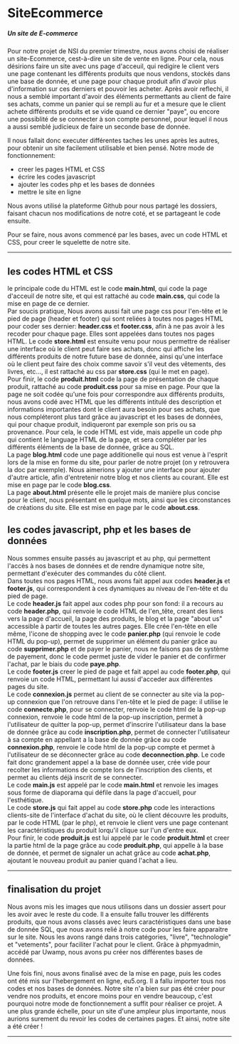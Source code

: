 # SiteEcommerce
##### Un site de E-commerce

Pour notre projet de NSI du premier trimestre, nous avons choisi de réaliser un site-Ecommerce, cest-à-dire un site de vente en ligne. Pour cela, nous désirions faire un site avec uns page d'acceuil, qui redigire le client vers une page contenant les différents produits que nous vendons, stockés dans une base de donnée, et une page pour chaque produit afin d'avoir plus d'information sur ces derniers et pouvoir les acheter. Après avoir reflechi, il nous a semblé important d'avoir des éléments permettants au client de faire ses achats, comme un panier qui se rempli au fur et a mesure que le client achete différents produits et se vide quand ce dernier "paye", ou encore une possiblité de se connecter à son compte personnel, pour lequel il nous a aussi semblé judicieux de faire un seconde base de donnée. 

Il nous fallait donc executer différentes taches les unes après les autres, pour obtenir un site facilement utilisable et bien pensé. Notre mode de fonctionnement: 
* creer les pages HTML et CSS 
* écrire les codes javascript 
* ajouter les codes php et les bases de données 
* mettre le site en ligne

Nous avons utilisé la plateforme Github pour nous partagé les dossiers, faisant chacun nos modifications de notre coté, et se partageant le code ensuite. 

Pour se faire, nous avons commencé par les bases, avec un code HTML et CSS, pour creer le squelette de notre site.

-------------------------------

## les codes HTML et CSS

le principale code du HTML est le code __main.html__, qui code la page d'acceuil de notre site,  et qui est rattaché au code __main.css__, qui code la mise en page de ce dernier.  
Par soucis pratique, Nous avons aussi fait une page css pour l'en-tête et le pied de page (header et footer) qui sont reliées à toutes nos pages HTML pour coder ses dernier: __header.css__ et __footer.css__, afin à ne pas avoir à les recoder pour chaque page. Elles sont appelées dans toutes nos pages HTML. 
Le code __store.html__ est ensuite venu pour nous permettre de réaliser une interface où le client peut faire ses achats, donc  qui affiche les différents produits de notre future base de donnée, ainsi qu'une interface où le client peut faire des choix comme savoir s'il veut des vêtements, des livres, etc..., il est rattaché au css par __store.css__ (qui le met en page).  
Pour finir, le code __produit.html__ code la page de présentation de chaque produit, rattaché au code __produit.css__ pour sa mise en page. Pour que la page ne soit codée qu'une fois pour correspondre aux différents produits, nous avons codé avec HTML que les différents intitulé des description et informations importantes dont le client aura besoin pour ses achats, que nous compléteront plus tard grâce au javascript et les bases de données, qui pour chaque produit, indiqueront par exemple son pris ou sa provenance. Pour cela, le code HTML est vide, mais appelle un code php qui contient le language HTML de la page, et sera compléter par les différents éléments de la base de donnée, grâce au SQL.  
La page __blog.html__ code une page additionelle qui nous est venue à l'esprit lors de la mise en forme du site, pour parler de notre projet (on y retrouvera la doc par exemple). Nous aimerions y ajouter une interface pour ajouter d'autre article, afin d'entretenir notre blog et nos clients au courant. Elle est mise en page par le code __blog.css__.  
La page __about.html__ présente elle  le projet mais de manière plus concise pour le client, nous présentant en quelque mots, ainsi que les circonstances de créations du site.  Elle est mise en page par le code __about.css__.

## les codes javascript, php et les bases de données

Nous sommes ensuite passés au javascript et au php, qui permettent l'accès à nos bases de données et de rendre dynamique notre site, permettant d'exécuter des commandes du côté client.   
Dans toutes nos pages HTML, nous avons fait appel aux codes __header.js__ et __footer.js__, qui correspondent à ces dynamiques au niveau de l'en-tête et du pied de page.  
Le code __header.js__ fait appel aux codes php pour son fond: il a recours au code __header.php__, qui renvoie le code HTML de l'en_tête, creant des liens vers la page d'accueil, la page des produits, le blog et la page "about us" accessible à partir de toutes les autres pages. Elle crée l'en-tête en elle même, l'icone de shopping avec le code __panier.php__ (qui renvoie le code HTML du pop-up), permet de supprimer un élément du panier grâce au code __supprimer.php__ et de payer le panier, nous ne faisons pas de système de payement, donc le code permet juste de vider le panier et de confirmer l'achat, par le biais du code __paye.php__.  
Le code __footer.js__ creer le pied de page et fait appel au code __footer.php__, qui renvoie un code HTML, permettant lui aussi d'acceder aux différentes pages du site.  
Le code __connexion.js__ permet au client de se connecter au site via la pop-up connexion que l'on retrouve dans l'en-tête et le pied de page: il utilise le code __connecte.php__, pour se connecter, renvoie le code html de la pop-up connexion, renvoie le code html de la pop-up inscription, permet à l'utilisateur de quitter la pop-up, permet d'inscrire l'utilisateur dans la base de donnée grâce au code __inscription.php__, permet de connecter l'utilisateur à sa compte en appellant a la base de donnée grâce au code __connexion.php__, renvoie le code html de la pop-up compte et permet à l'utilisateur de se déconnecter grâce au code __deconnection.php__. Le code fait donc grandement appel a la base de donnée user, crée vide pour recolter les informations de compte lors de l'inscription des clients, et permet au clients déjà inscrit de se connecter.  
Le code __main.js__ est appelé par le code __main.html__ et renvoie les images sous forme de diaporama qui défile dans la page d'accueil, pour l'esthétique.  
Le code __store.js__ qui fait appel au code __store.php__ code les interactions clients-site de l'interface d'achat du site, où le client découvre les produits, par le code HTML (par le php), et renvoie le client vers une page contenant les caractéristiques du produit lorqu'il clique sur l'un d'entre eux.  
Pour finir, le code __produit.js__ est lui appelé par le code __produit.html__ et creer la partie html de la page grâce au code __produit.php__, qui appelle à la base de donnée, et permet de signaler un achat grâce au code __achat.php__, ajoutant le nouveau produit au panier quand l'achat a lieu.

-------------------------------

## finalisation du projet

Nous avons mis les images que nous utilisons dans un dossier assert pour les avoir avec le reste du code. 
Il a ensuite fallu trouver les différents produits, que nous avons classés avec leurs caractéristiques dans une base de donnée SQL, que nous avons relié à notre code pour les faire apparaitre sur le site. Nous les avons rangé dans trois catégories, "livre", "technologie" et "vetements", pour faciliter l'achat pour le client. Grâce à phpmyadmin, accédé par Uwamp, nous avons pu créer nos différentes bases de données. 

Une fois fini, nous avons finalisé avec de la mise en page, puis les codes ont été mis sur l'hebergement en ligne, eu5.org. Il a fallu importer tous nos codes et nos bases de données. Notre site n'a bien sur pas été créer pour vendre nos produits, et encore moins pour en vendre beaucoup, c'est pourquoi notre mode de fonctionnement a suffit pour réaliser ce projet. A une plus grande échelle, pour un site d'une ampleur plus importante, nous aurions surement du revoir les codes de certaines pages. Et ainsi, notre site a été créer !

--------------
